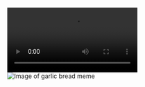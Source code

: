 ![Gif of a cute and cuddly baby cow](https://i.imgur.com/VwmpqTF.mp4)
![Image of garlic bread meme](https://i.imgur.com/0sb0Nlp.jpg)
